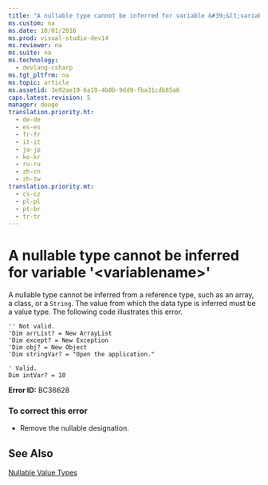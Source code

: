 ```yaml
---
title: "A nullable type cannot be inferred for variable &#39;&lt;variablename&gt;&#39;"
ms.custom: na
ms.date: 10/01/2016
ms.prod: visual-studio-dev14
ms.reviewer: na
ms.suite: na
ms.technology: 
  - devlang-csharp
ms.tgt_pltfrm: na
ms.topic: article
ms.assetid: 3e92ae19-6a19-4b0b-9dd9-fba31cdb85a6
caps.latest.revision: 5
manager: douge
translation.priority.ht: 
  - de-de
  - es-es
  - fr-fr
  - it-it
  - ja-jp
  - ko-kr
  - ru-ru
  - zh-cn
  - zh-tw
translation.priority.mt: 
  - cs-cz
  - pl-pl
  - pt-br
  - tr-tr
---
```

# A nullable type cannot be inferred for variable &#39;&lt;variablename&gt;&#39;
A nullable type cannot be inferred from a reference type, such as an array, a class, or a `String`. The value from which the data type is inferred must be a value type. The following code illustrates this error.  
  
```vb#  
'' Not valid.   
'Dim arrList? = New ArrayList  
'Dim except? = New Exception  
'Dim obj? = New Object  
'Dim stringVar? = "Open the application."  
  
' Valid.  
Dim intVar? = 10  
```  
  
 **Error ID:** BC36628  
  
### To correct this error  
  
-   Remove the nullable designation.  
  
## See Also  
 [Nullable Value Types](../Topic/Nullable%20Value%20Types%20\(Visual%20Basic\).md)
